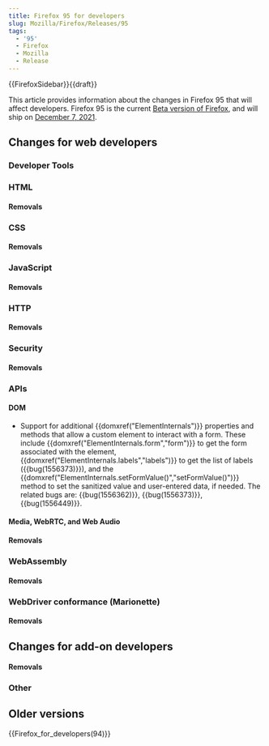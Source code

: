 ```yaml
---
title: Firefox 95 for developers
slug: Mozilla/Firefox/Releases/95
tags:
  - '95'
  - Firefox
  - Mozilla
  - Release
---
```

{{FirefoxSidebar}}{{draft}}

This article provides information about the changes in Firefox 95 that will affect developers. Firefox 95 is the current [Beta version of Firefox](https://www.mozilla.org/en-US/firefox/channel/desktop/#beta), and will ship on [December 7, 2021](https://wiki.mozilla.org/RapidRelease/Calendar#Future_branch_dates).

## Changes for web developers

### Developer Tools

### HTML

#### Removals

### CSS

#### Removals

### JavaScript

#### Removals

### HTTP

#### Removals

### Security

#### Removals

### APIs

#### DOM

- Support for additional {{domxref("ElementInternals")}} properties and methods that allow a custom element to interact with a form.
  These include {{domxref("ElementInternals.form","form")}} to get the form associated with the element, {{domxref("ElementInternals.labels","labels")}} to get the list of labels ({{bug(1556373)}}), and the {{domxref("ElementInternals.setFormValue()","setFormValue()")}} method to set the sanitized value and user-entered data, if needed.
  The related bugs are: {{bug(1556362)}}, {{bug(1556373)}}, {{bug(1556449)}}.

#### Media, WebRTC, and Web Audio

#### Removals

### WebAssembly

#### Removals

### WebDriver conformance (Marionette)

#### Removals

## Changes for add-on developers

#### Removals

### Other

## Older versions

{{Firefox_for_developers(94)}}
